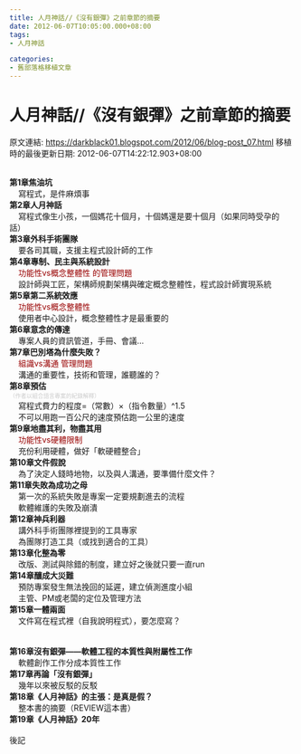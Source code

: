 ```yaml
---
title: 人月神話//《沒有銀彈》之前章節的摘要
date: 2012-06-07T10:05:00.000+08:00
tags: 
- 人月神話

categories:
- 舊部落格移植文章
---
```


# 人月神話//《沒有銀彈》之前章節的摘要

原文連結: https://darkblack01.blogspot.com/2012/06/blog-post_07.html
移植時的最後更新日期: 2012-06-07T14:22:12.903+08:00

<br /><b>第1章焦油坑</b><br />&nbsp; &nbsp;&nbsp;寫程式，是件麻煩事<br /><b>第2章人月神話</b><br />&nbsp; &nbsp;&nbsp;寫程式像生小孩，一個媽花十個月，十個媽還是要十個月（如果同時受孕的話）<br /><b>第3章外科手術團隊</b><br />&nbsp; &nbsp;&nbsp;要各司其職，支援主程式設計師的工作<br /><b>第4章專制、民主與系統設計</b><br /><span style="color: #990000;">&nbsp; &nbsp; 功能性vs概念整體性 的管理問題</span><br />&nbsp; &nbsp; 設計師與工匠，架構師規劃架構與確定概念整體性，程式設計師實現系統<br /><b>第5章第二系統效應</b><br /><span style="color: #990000;">&nbsp; &nbsp; 功能性vs概念整體性</span><br />&nbsp; &nbsp;&nbsp;使用者中心設計，概念整體性才是最重要的<br /><b>第6章意念的傳達</b><br />&nbsp; &nbsp;&nbsp;專案人員的資訊管道，手冊、會議...<br /><b>第7章巴別塔為什麼失敗？</b><br /><span style="color: #990000;">&nbsp; &nbsp; 組識vs溝通 管理問題</span><br />&nbsp; &nbsp; 溝通的重要性，技術和管理，誰聽誰的？<br /><b>第8章預估</b><br /><span style="color: #cccccc; font-size: x-small;">（作者以組合語言專案的紀錄解釋）</span><br />&nbsp; &nbsp;&nbsp;寫程式費力的程度=（常數）×（指令數量）^1.5<br />&nbsp; &nbsp;&nbsp;不可以用跑一百公尺的速度預估跑一公里的速度<br /><b>第9章地盡其利，物盡其用</b><br /><span style="color: #990000;">&nbsp; &nbsp; 功能性vs硬體限制</span><br />&nbsp; &nbsp;&nbsp;充份利用硬體，做好「軟硬體整合」<br /><b>第10章文件假說</b><br />&nbsp; &nbsp;&nbsp;為了決定人錢時地物，以及與人溝通，要準備什麼文件？<br /><b>第11章失敗為成功之母</b><br />&nbsp; &nbsp;&nbsp;第一次的系統失敗是專案一定要規劃進去的流程<br />&nbsp; &nbsp;&nbsp;軟體維護的失敗及崩潰<br /><b>第12章神兵利器</b><br />&nbsp; &nbsp;&nbsp;講外科手術團隊裡提到的工具專家<br />&nbsp; &nbsp;&nbsp;為團隊打造工具（或找到適合的工具）<br /><b>第13章化整為零</b><br />&nbsp; &nbsp;&nbsp;改版、測試與除錯的制度，建立好之後就只要一直run<br /><b>第14章釀成大災難</b><br />&nbsp; &nbsp;&nbsp;預防專案發生無法挽回的延遲，建立偵測進度小組<br />&nbsp; &nbsp;&nbsp;主管、PM或老闆的定位及管理方法<br /><b>第15章一體兩面</b><br />&nbsp; &nbsp;&nbsp;文件寫在程式裡（自我說明程式），要怎麼寫？<br />&nbsp; <br /><br /><b>第16章沒有銀彈——軟體工程的本質性與附屬性工作</b><br />&nbsp; &nbsp;&nbsp;軟體創作工作分成本質性工作<br /><b>第17章再論「沒有銀彈」</b><br />&nbsp; &nbsp;&nbsp;幾年以來被反駁的反駁<br /><b>第18章《人月神話》的主張：是真是假？</b><br />&nbsp; &nbsp; 整本書的摘要（REVIEW這本書）<br /><b>第19章《人月神話》20年</b><br /><br />後記
